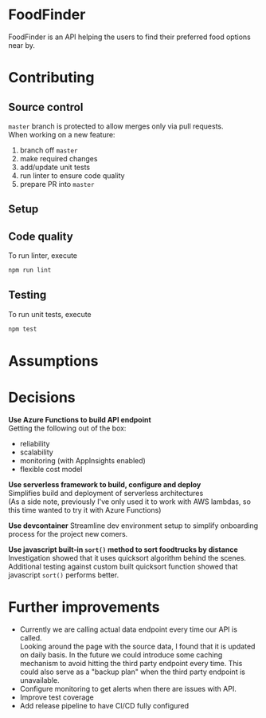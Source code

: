 # FoodFinder
FoodFinder is an API helping the users to find their preferred food options near by.

# Contributing
## Source control
`master` branch is protected to allow merges only via pull requests.  
When working on a new feature: 
1. branch off `master`
2. make required changes
3. add/update unit tests
4. run linter to ensure code quality
5. prepare PR into `master`

## Setup

## Code quality
To run linter, execute 
```sh
npm run lint
```

## Testing
To run unit tests, execute
```sh
npm test
```

# Assumptions

# Decisions
**Use Azure Functions to build API endpoint**  
Getting the following out of the box:
* reliability
* scalability
* monitoring (with AppInsights enabled)
* flexible cost model

**Use serverless framework to build, configure and deploy**  
Simplifies build and deployment of serverless architectures  
(As a side note, previously I've only used it to work with AWS lambdas, so this time wanted to try it with Azure Functions)

**Use devcontainer**
Streamline dev environment setup to simplify onboarding process for the project new comers.

**Use javascript built-in `sort()` method to sort foodtrucks by distance**  
Investigation showed that it uses quicksort algorithm behind the scenes.  
Additional testing against custom built quicksort function showed that javascript `sort()` performs better.  

# Further improvements
* Currently we are calling actual data endpoint every time our API is called.  
Looking around the page with the source data, I found that it is updated on daily basis. In the future we could introduce some caching mechanism to avoid hitting the third party endpoint every time. 
This could also serve as a "backup plan" when the third party endpoint is unavailable.
* Configure monitoring to get alerts when there are issues with API.
* Improve test coverage
* Add release pipeline to have CI/CD fully configured